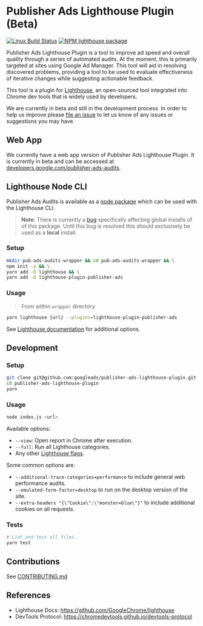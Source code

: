 # Publisher Ads Lighthouse Plugin (Beta)
[![Linux Build Status](https://img.shields.io/travis/googleads/publisher-ads-lighthouse-plugin/master.svg)](https://travis-ci.org/googleads/publisher-ads-lighthouse-plugin)
[![NPM lighthouse package](https://img.shields.io/npm/v/lighthouse-plugin-publisher-ads.svg)](https://npmjs.org/package/lighthouse-plugin-publisher-ads)

Publisher Ads Lighthouse Plugin is a tool to improve ad speed and overall quality through a series of automated audits. At the moment, this is primarily targeted at sites using Google Ad Manager. This tool will aid in resolving discovered problems, providing a tool to be used to evaluate effectiveness of iterative changes while suggesting actionable feedback.

This tool is a plugin for [Lighthouse](https://github.com/GoogleChrome/lighthouse), an open-sourced tool integrated into Chrome dev tools that is widely used by developers.

We are currently in beta and still in the development process. In order to help us improve please [file an issue](https://github.com/googleads/publisher-ads-lighthouse-plugin/issues) to let us know of any issues or suggestions you may have.

## Web App

We currently have a web app version of Publisher Ads Lighthouse Plugin. It is currently in beta and can be accessed at [developers.google.com/publisher-ads-audits](https://developers.google.com/publisher-ads-audits/).

## Lighthouse Node CLI

Publisher Ads Audits is available as a [node package](https://npmjs.org/package/lighthouse-plugin-publisher-ads) which can be used with the Lighthouse CLI.

> **Note**: There is currently a [bug](https://github.com/googleads/publisher-ads-lighthouse-plugin/issues/159) specifically affecting global installs of of this package. Until this bug is resolved this should exclusively be used as a **local** install.

### Setup
```sh
mkdir pub-ads-audits-wrapper && cd pub-ads-audits-wrapper && \
npm init -y && \
yarn add -D lighthouse && \
yarn add -D lighthouse-plugin-publisher-ads
```

### Usage
>From within `wrapper` directory
```sh
yarn lighthouse {url} --plugins=lighthouse-plugin-publisher-ads
```
See [Lighthouse documentation](https://github.com/GoogleChrome/lighthouse/#cli-options) for additional options.

## Development

### Setup

```sh
git clone git@github.com:googleads/publisher-ads-lighthouse-plugin.git
cd publisher-ads-lighthouse-plugin
yarn
```

### Usage

```sh
node index.js <url>
```

Available options:
-   `--view`: Open report in Chrome after execution.
-   `--full`: Run all Lighthouse categories.
-   Any other [Lighthouse flags](https://github.com/GoogleChrome/lighthouse/#cli-options).

Some common options are:

-   `--additional-trace-categories=performance` to include general web
    performance audits.
-   `--emulated-form-factor=desktop` to run on the desktop version of the site.
-   `--extra-headers "{\"Cookie\":\"monster=blue\"}"` to include additional
    cookies on all requests.

### Tests
```sh
# Lint and test all files.
yarn test
```


## Contributions

See [CONTRIBUTING.md](https://github.com/googleads/publisher-ads-lighthouse-plugin/blob/master/CONTRIBUTING.md)




## References

-   Lighthouse Docs: https://github.com/GoogleChrome/lighthouse
-   DevTools Protocol: https://chromedevtools.github.io/devtools-protocol
